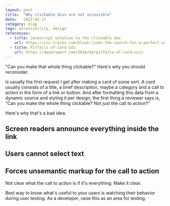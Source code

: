 ```yaml
---
layout: post
title:  "Why clickable divs are not accessible"
date:   2022-02-17
category: blog
tags: accessibility, design
references:
  - title: Javascript solution to the clickable dev
    url: https://css-tricks.com/block-links-the-search-for-a-perfect-solution/#method-4-sprinkle-javascript-on-the-second-method
  - title: Pitfalls of Card UIs
    url: https://daverupert.com/2018/04/pitfalls-of-card-uis/
---
```


"Can you make that whole thing clickable?" Here's why you should reconsider.

Is usually the first request I get after making a card of some sort. A card usually consists of a title, a brief description, maybe a category and a call to action in the form of a link or button. And after formatting this data from a dynamic source and styling it per design, the first thing a reviewer says is, "Can you make the whole thing clickable? Not just the call to action?"

Here's why that's a bad idea.

## Screen readers announce everything inside the link

## Users cannot select text

## Forces unsemantic markup for the call to action

Not clear what the call to action is if it's everything. Make it clear.

Best way to know what's useful to your users is watching their behavior during user testing. As a developer, raise this as an area for testing.

